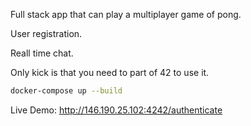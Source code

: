 Full stack app that can play a multiplayer game of pong.

User registration.

Reall time chat.

Only kick is that you need to part of 42 to use it.

```sh
docker-compose up --build
```
Live Demo: http://146.190.25.102:4242/authenticate
